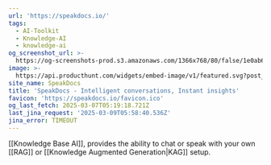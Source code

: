 ```yaml
---
url: 'https://speakdocs.io/'
tags:
  - AI-Toolkit
  - Knowledge-AI
  - knowledge-ai
og_screenshot_url: >-
  https://og-screenshots-prod.s3.amazonaws.com/1366x768/80/false/1e0ab6b9e01ab41c40e3b354a5c2c144e0da08d9569b6a3e304a27d786fd6d3c.jpeg
image: >-
  https://api.producthunt.com/widgets/embed-image/v1/featured.svg?post_id=671906&theme=light
site_name: SpeakDocs
title: 'SpeakDocs - Intelligent conversations, Instant insights'
favicon: 'https://speakdocs.io/favicon.ico'
og_last_fetch: 2025-03-07T05:19:18.721Z
last_jina_request: '2025-03-09T05:58:40.536Z'
jina_error: TIMEOUT
---
```

[[Knowledge Base AI]], provides the ability to chat or speak with your own [[RAG]] or [[Knowledge Augmented Generation|KAG]] setup. 
